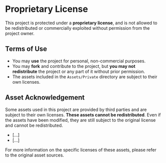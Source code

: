 # Proprietary License

This project is protected under a **proprietary license**, and is not allowed to be redistributed or commercially exploited without permission from the project owner.

## Terms of Use

- You may **use** the project for personal, non-commercial purposes.
- You may **fork** and contribute to the project, but **you may not redistribute** the project or any part of it without prior permission.
- The assets included in the `Assets/Private` directory are subject to their own licenses.

## Asset Acknowledgement

Some assets used in this project are provided by third parties and are subject to their own licenses. **These assets cannot be redistributed**. Even if the assets have been modified, they are still subject to the original license and cannot be redistributed.

- [...]
- [...]

For more information on the specific licenses of these assets, please refer to the original asset sources.
